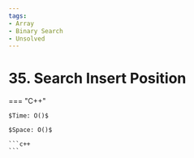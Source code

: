 ```yaml
---
tags:
- Array
- Binary Search
- Unsolved
---
```



# 35. Search Insert Position

=== "C++"

    $Time: O()$

    $Space: O()$

    ```c++
    ```